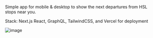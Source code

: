 
Simple app for mobile & desktop to show the next departures from HSL stops near you.

Stack: Next.js React, GraphQL, TailwindCSS, and Vercel for deployment


![image](https://github.com/vesas/nextjs-omastop/assets/42914624/70e3d968-580a-45b7-bd79-45577f71e61f)

